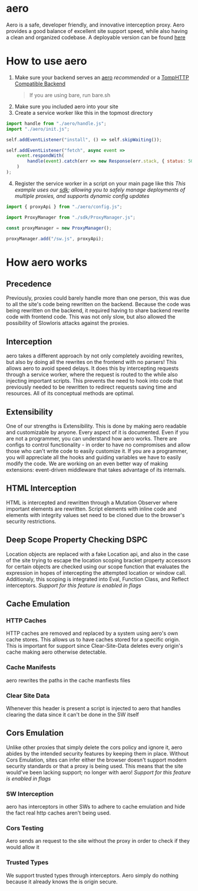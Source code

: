# aero

Aero is a safe, developer friendly, and innovative interception proxy. Aero provides a good balance of excellent site support speed, while also having a clean and organized codebase. A deployable version can be found [here](https://github.com/ProxyHaven/aero-deploy)

# How to use aero

1. Make sure your backend serves an [aero](https://github.com/ProxyHaven/aero-backends) _recommended_ or a [TompHTTP Compatible Backend](https://github.com/tomphttp)
    > If you are using bare, run bare.sh
2. Make sure you included aero into your site
3. Create a service worker like this in the topmost directory

```js
import handle from "./aero/handle.js";
import "./aero/init.js";

self.addEventListener("install", () => self.skipWaiting());

self.addEventListener("fetch", async event =>
	event.respondWith(
		handle(event).catch(err => new Response(err.stack, { status: 500 }))
	)
);
```

4. Register the service worker in a script on your main page like this
   _This example uses our [sdk](https://github.com/ProxyHaven/aero-sdk); allowing you to safely manage deployments of multiple proxies, and supports dynamic config updates_

```js
import { proxyApi } from "./aero/config.js";

import ProxyManager from "./sdk/ProxyManager.js";

const proxyManager = new ProxyManager();

proxyManager.add("/sw.js", proxyApi);
```

# How aero works

## Precedence

Previously, proxies could barely handle more than one person, this was due to all the site's code being rewritten on the backend. Because the code was being rewritten on the backend, it required having to share backend rewrite code with frontend code. This was not only slow, but also allowed the possibility of Slowloris attacks against the proxies.

## Interception

aero takes a different approach by not only completely avoiding rewrites, but also by doing all the rewrites on the frontend with no parsers! This allows aero to avoid speed delays. It does this by intercepting requests through a service worker, where the request is routed to the while also injecting important scripts. This prevents the need to hook into code that previously needed to be rewritten to redirect requests saving time and resources. All of its conceptual methods are optimal.

## Extensibility

One of our strengths is Extensibility. This is done by making aero readable and customizable by anyone. Every aspect of it is documented. Even if you are not a programmer, you can understand how aero works. There are configs to control functionality - in order to have no compromises and allow those who can't write code to easily customize it. If you are a programmer, you will appreciate all the hooks and guiding variables we have to easily modify the code. We are working on an even better way of making extensions: event-driven middleware that takes advantage of its internals.

## HTML Interception

HTML is intercepted and rewritten through a Mutation Observer where important elements are rewritten. Script elements with inline code and elements with integrity values set need to be cloned due to the browser's security restrictions.

## Deep Scope Property Checking DSPC

Location objects are replaced with a fake Location api, and also in the case of the site trying to escape the location scoping bracket property accessors for certain objects are checked using our scope function that evaluates the expression in hopes of intercepting the attempted location or window call. Additionaly, this scoping is integrated into Eval, Function Class, and Reflect interceptors. _Support for this feature is enabled in flags_

## Cache Emulation

### HTTP Caches

HTTP caches are removed and replaced by a system using aero's own cache stores. This allows us to have caches stored for a specific origin. This is important for support since Clear-Site-Data deletes every origin's cache making aero otherwise detectable.

### Cache Manifests

aero rewrites the paths in the cache manfiests files

### Clear Site Data

Whenever this header is present a script is injected to aero that handles clearing the data since it can't be done in the SW itself

## Cors Emulation

Unlike other proxies that simply delete the cors policy and ignore it, aero abides by the intended security features by keeping them in place. Without Cors Emulation, sites can infer either the browser doesn't support modern security standards or that a proxy is being used. This means that the site would've been lacking support; no longer with aero! _Support for this feature is enabled in flags_

### SW Interception

aero has interceptors in other SWs to adhere to cache emulation and hide the fact real http caches aren't being used.

### Cors Testing

Aero sends an request to the site without the proxy in order to check if they would allow it

### Trusted Types

We support trusted types through interceptors. Aero simply do nothing because it already knows the is origin secure.
